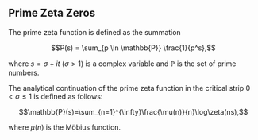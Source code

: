 ## Prime Zeta Zeros
The prime zeta function is defined as the summation

$$P(s) = \sum_{p \in \mathbb{P}} \frac{1}{p^s},$$

where $s=\sigma+it$ $(\sigma > 1)$ is a complex variable and $\mathbb{P}$ is the set of prime numbers.

The analytical continuation of the prime zeta function in the critical strip $0<\sigma\leqslant 1$ is defined as follows:

$$\mathbb{P}(s)=\sum_{n=1}^{\infty}\frac{\mu(n)}{n}\log\zeta(ns),$$

where $\mu(n)$ is the Möbius function.



